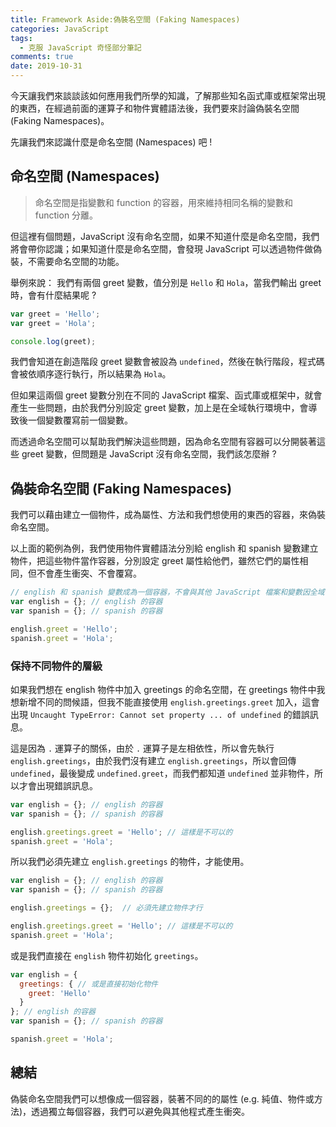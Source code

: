 ```yaml
---
title: Framework Aside:偽裝名空間 (Faking Namespaces)
categories: JavaScript
tags:
  - 克服 JavaScript 奇怪部分筆記
comments: true
date: 2019-10-31
---
```

今天讓我們來談談該如何應用我們所學的知識，了解那些知名函式庫或框架常出現的東西，在經過前面的運算子和物件實體語法後，我們要來討論偽裝名空間 (Faking Namespaces)。

先讓我們來認識什麼是命名空間 (Namespaces) 吧 !

## 命名空間 (Namespaces)
> 命名空間是指變數和 function 的容器，用來維持相同名稱的變數和 function 分離。

但這裡有個問題，JavaScript 沒有命名空間，如果不知道什麼是命名空間，我們將會帶你認識；如果知道什麼是命名空間，會發現 JavaScript 可以透過物件做偽裝，不需要命名空間的功能。

舉例來說：
我們有兩個 greet 變數，值分別是 `Hello` 和 `Hola`，當我們輸出 greet 時，會有什麼結果呢 ?

``` JavaScript
var greet = 'Hello';
var greet = 'Hola';

console.log(greet);
```

我們會知道在創造階段 greet 變數會被設為 `undefined`，然後在執行階段，程式碼會被依順序逐行執行，所以結果為 `Hola`。

但如果這兩個 greet 變數分別在不同的 JavaScript 檔案、函式庫或框架中，就會產生一些問題，由於我們分別設定 greet 變數，加上是在全域執行環境中，會導致後一個變數覆寫前一個變數。

而透過命名空間可以幫助我們解決這些問題，因為命名空間有容器可以分開裝著這些 greet 變數，但問題是 JavaScript 沒有命名空間，我們該怎麼辦 ?

## 偽裝命名空間 (Faking Namespaces)
我們可以藉由建立一個物件，成為屬性、方法和我們想使用的東西的容器，來偽裝命名空間。

以上面的範例為例，我們使用物件實體語法分別給 english 和 spanish 變數建立物件，把這些物件當作容器，分別設定 greet 屬性給他們，雖然它們的屬性相同，但不會產生衝突、不會覆寫。

``` JavaScript
// english 和 spanish 變數成為一個容器，不會與其他 JavaScript 檔案和變數因全域命名空間而產生衝突
var english = {}; // english 的容器
var spanish = {}; // spanish 的容器

english.greet = 'Hello';
spanish.greet = 'Hola';
```

### 保持不同物件的層級
如果我們想在 english 物件中加入 greetings 的命名空間，在 greetings 物件中我想新增不同的問候語，但我不能直接使用 `english.greetings.greet` 加入，這會出現 `Uncaught TypeError: Cannot set property ... of undefined` 的錯誤訊息。

這是因為 `.` 運算子的關係，由於 `.` 運算子是左相依性，所以會先執行 `english.greetings`，由於我們沒有建立 `english.greetings`，所以會回傳 `undefined`，最後變成 `undefined.greet`，而我們都知道 `undefined` 並非物件，所以才會出現錯誤訊息。

``` JavaScript
var english = {}; // english 的容器
var spanish = {}; // spanish 的容器

english.greetings.greet = 'Hello'; // 這樣是不可以的
spanish.greet = 'Hola';
```

所以我們必須先建立 `english.greetings` 的物件，才能使用。

``` JavaScript
var english = {}; // english 的容器
var spanish = {}; // spanish 的容器

english.greetings = {};  // 必須先建立物件才行

english.greetings.greet = 'Hello'; // 這樣是不可以的
spanish.greet = 'Hola';
```

或是我們直接在 `english` 物件初始化 `greetings`。
``` JavaScript
var english = {
  greetings: { // 或是直接初始化物件
    greet: 'Hello'
  }
}; // english 的容器
var spanish = {}; // spanish 的容器

spanish.greet = 'Hola';
```

## 總結
偽裝命名空間我們可以想像成一個容器，裝著不同的的屬性 (e.g. 純值、物件或方法)，透過獨立每個容器，我們可以避免與其他程式產生衝突。